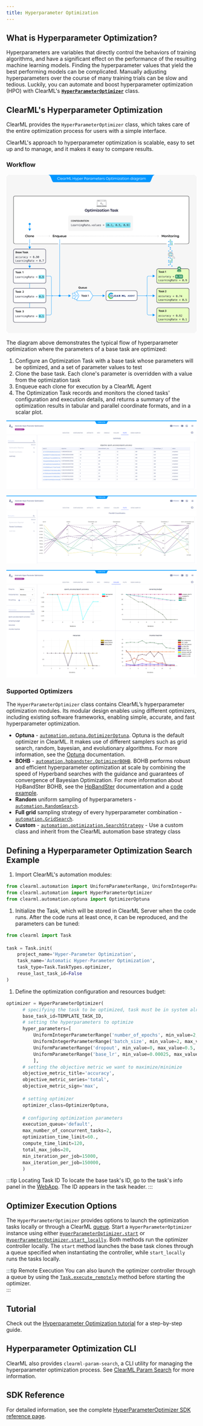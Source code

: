 ```yaml
---
title: Hyperparameter Optimization
---
```


## What is Hyperparameter Optimization?
Hyperparameters are variables that directly control the behaviors of training algorithms, and have a significant effect on 
the performance of the resulting machine learning models. Finding the hyperparameter values that yield the best 
performing models can be complicated. Manually adjusting hyperparameters over the course of many training trials can be 
slow and tedious. Luckily, you can automate and boost hyperparameter optimization (HPO) with ClearML's 
[**`HyperParameterOptimizer`**](../references/sdk/hpo_optimization_hyperparameteroptimizer.md) class.

## ClearML's Hyperparameter Optimization

ClearML provides the `HyperParameterOptimizer` class, which takes care of the entire optimization process for users 
with a simple interface.  

ClearML's approach to hyperparameter optimization is scalable, easy to set up and to manage, and it makes it easy to 
compare results.

### Workflow

![Hyperparameter optimization diagram](../img/hpo_diagram.png)

The diagram above demonstrates the typical flow of hyperparameter optimization where the parameters of a base task are optimized: 

1. Configure an Optimization Task with a base task whose parameters will be optimized, and a set of parameter values to 
   test
1. Clone the base task. Each clone's parameter is overridden with a value from the optimization task  
1. Enqueue each clone for execution by a ClearML Agent
1. The Optimization Task records and monitors the cloned tasks' configuration and execution details, and returns a 
   summary of the optimization results in tabular and parallel coordinate formats, and in a scalar plot. 
 

![Optimization results summary chart](../img/fundamentals_hpo_summary.png)

<Collapsible title="Parallel coordinate and scalar plots" type="screenshot">

![Parallel Coordinates](../img/fundamentals_hpo_parallel_coordinates.png)

![Scalars](../img/fundamentals_hpo_scalars.png)

</Collapsible>

### Supported Optimizers

The `HyperParameterOptimizer` class contains ClearML’s hyperparameter optimization modules. Its modular design enables 
using different optimizers, including existing software frameworks, enabling simple, accurate, and fast hyperparameter 
optimization.

* **Optuna** - [`automation.optuna.OptimizerOptuna`](../references/sdk/hpo_optuna_optuna_optimizeroptuna.md). Optuna is the default optimizer in ClearML. It makes use of 
  different samplers such as grid search, random, bayesian, and evolutionary algorithms. 
  For more information, see the [Optuna](https://optuna.readthedocs.io/en/latest/) 
  documentation.
* **BOHB** - [`automation.hpbandster.OptimizerBOHB`](../references/sdk/hpo_hpbandster_bandster_optimizerbohb.md). BOHB performs robust and efficient hyperparameter optimization 
  at scale by combining the speed of Hyperband searches with the guidance and guarantees of convergence of Bayesian Optimization. 
  For more information about HpBandSter BOHB, see the [HpBandSter](https://automl.github.io/HpBandSter/build/html/index.html) 
  documentation and a [code example](../guides/frameworks/pytorch/notebooks/image/hyperparameter_search.md).
* **Random** uniform sampling of hyperparameters - [`automation.RandomSearch`](../references/sdk/hpo_optimization_randomsearch.md).
* **Full grid** sampling strategy of every hyperparameter combination - [`automation.GridSearch`](../references/sdk/hpo_optimization_gridsearch.md).
* **Custom** - [`automation.optimization.SearchStrategy`](https://github.com/allegroai/clearml/blob/master/clearml/automation/optimization.py#L268) - Use a custom class and inherit from the ClearML automation base strategy class 


## Defining a Hyperparameter Optimization Search Example

1. Import ClearML's automation modules: 

  ```python 
  from clearml.automation import UniformParameterRange, UniformIntegerParameterRange
  from clearml.automation import HyperParameterOptimizer
  from clearml.automation.optuna import OptimizerOptuna
  ```
1. Initialize the Task, which will be stored in ClearML Server when the code runs. After the code runs at least once, 
   it can be reproduced, and the parameters can be tuned:
  ```python
  from clearml import Task
  
  task = Task.init(
      project_name='Hyper-Parameter Optimization',
      task_name='Automatic Hyper-Parameter Optimization',
      task_type=Task.TaskTypes.optimizer,
      reuse_last_task_id=False
  )
  ```

1. Define the optimization configuration and resources budget:
  ```python
  optimizer = HyperParameterOptimizer(
        # specifying the task to be optimized, task must be in system already so it can be cloned
        base_task_id=TEMPLATE_TASK_ID,  
        # setting the hyperparameters to optimize
        hyper_parameters=[
            UniformIntegerParameterRange('number_of_epochs', min_value=2, max_value=12, step_size=2),
            UniformIntegerParameterRange('batch_size', min_value=2, max_value=16, step_size=2),
            UniformParameterRange('dropout', min_value=0, max_value=0.5, step_size=0.05),
            UniformParameterRange('base_lr', min_value=0.00025, max_value=0.01, step_size=0.00025),
            ],
        # setting the objective metric we want to maximize/minimize
        objective_metric_title='accuracy',
        objective_metric_series='total',
        objective_metric_sign='max',  

        # setting optimizer  
        optimizer_class=OptimizerOptuna,
    
        # configuring optimization parameters
        execution_queue='default',  
        max_number_of_concurrent_tasks=2,  
        optimization_time_limit=60., 
        compute_time_limit=120, 
        total_max_jobs=20,  
        min_iteration_per_job=15000,  
        max_iteration_per_job=150000,  
        )
  ```

  :::tip Locating Task ID
  To locate the base task's ID, go to the task's info panel in the [WebApp](../webapp/webapp_overview.md). The ID appears 
  in the task header.
  :::


## Optimizer Execution Options
The `HyperParameterOptimizer` provides options to launch the optimization tasks locally or through a ClearML [queue](agents_and_queues.md#what-is-a-queue).
Start a `HyperParameterOptimizer` instance using either [`HyperParameterOptimizer.start`](../references/sdk/hpo_optimization_hyperparameteroptimizer.md#start) 
or [`HyperParameterOptimizer.start_locally`](../references/sdk/hpo_optimization_hyperparameteroptimizer.md#start_locally). 
Both methods run the optimizer controller locally. The `start` method launches the base task clones through a queue 
specified when instantiating the controller, while `start_locally` runs the tasks locally.

:::tip Remote Execution
You can also launch the optimizer controller through a queue by using the [`Task.execute_remotely`](../references/sdk/task.md#execute_remotely) 
method before starting the optimizer.  
::: 


## Tutorial

Check out the [Hyperparameter Optimization tutorial](../guides/optimization/hyper-parameter-optimization/examples_hyperparam_opt.md) for a step-by-step guide.

## Hyperparameter Optimization CLI

ClearML also provides `clearml-param-search`, a CLI utility for managing the hyperparameter optimization process. See 
[ClearML Param Search](../apps/clearml_param_search.md) for more information. 

## SDK Reference

For detailed information, see the complete [HyperParameterOptimizer SDK reference page](../references/sdk/hpo_optimization_hyperparameteroptimizer.md).
